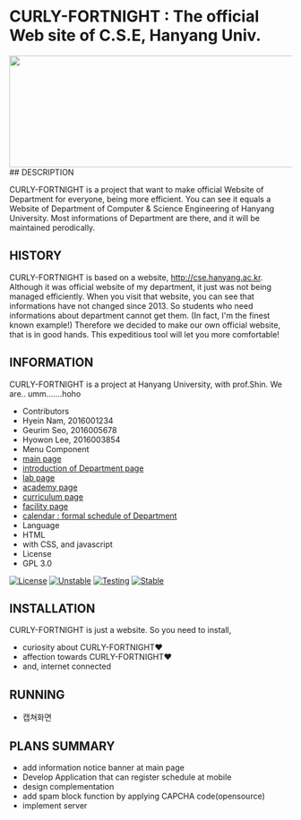 CURLY-FORTNIGHT  :   The official Web site of C.S.E, Hanyang Univ.
===============================================================
<img src="http://postfiles4.naver.net/MjAxNjExMTZfMTMy/MDAxNDc5MjU3OTEyMzg0.-2uzsAd8seTEdC0fAdsfzTK5YcNloGA497zpEAl3NuMg.1XdNfustDDvzwg2zwjWaN084OW01-axqyOVpx2TCO_og.PNG.skgpdls11/%EC%8A%A4%ED%81%AC%EB%A6%B0%EC%83%B7_2016-11-16_%EC%98%A4%EC%A0%84_9.56.50.png?type=w3" height="200" width="530">
## DESCRIPTION

CURLY-FORTNIGHT is a project that want to make official Website of Department for everyone, being more efficient.
You can see it equals a Website of Department of Computer & Science Engineering of Hanyang University.
Most informations of Department are there, and it will be maintained perodically.

## HISTORY

CURLY-FORTNIGHT is based on a website, http://cse.hanyang.ac.kr. Although it was official website of my department, it just was not being managed efficiently. 
When you visit that website, you can see that informations have not changed since 2013.
So students who need informations about department cannot get them. (In fact, I'm the finest known example!)
Therefore we decided to make our own official website, that is in good hands.
This expeditious tool will let you more comfortable!


## INFORMATION
CURLY-FORTNIGHT is a project at Hanyang University, with prof.Shin. We are.. umm.......hoho

* Contributors
 * Hyein Nam, 2016001234
  * Geurim Seo, 2016005678
   * Hyowon Lee, 2016003854
* Menu Component
 * [main page](https://github.com/namhyein/CURLY-FORTNIGHT/tree/master/main)
 * [introduction of Department page]()
 * [lab page]()
 * [academy page]()
 * [curriculum page]()
 * [facility page]() 
 * [calendar : formal schedule of Department](https://github.com/namhyein/CURLY-FORTNIGHT/tree/master/calendar)
* Language
 * HTML
  * with CSS, and javascript
* License
 * GPL 3.0

[![License](https://img.shields.io/badge/license-GPLv3-green.svg)](http://www.gnu.org/licenses/gpl-3.0.html)
[![Unstable](https://img.shields.io/badge/unstable-2.0a4-red.svg)](https://github.com/Needlworks/Textcube/archive/latest-unstable.zip)
[![Testing](https://img.shields.io/badge/testing-1.10.10-green.svg)](https://github.com/Needlworks/Textcube/archive/latest-testing.zip)
[![Stable](https://img.shields.io/badge/stable-1.10.10-blue.svg)](https://github.com/Needlworks/Textcube/archive/latest-stable.zip)

## INSTALLATION

CURLY-FORTNIGHT is just a website. So you need to install,

* curiosity about CURLY-FORTNIGHT❤
* affection towards CURLY-FORTNIGHT❤
* and, internet connected

## RUNNING

* 캡쳐화면

## PLANS SUMMARY

* add information notice banner at main page
* Develop Application that can register schedule at mobile
* design complementation
* add spam block function by applying CAPCHA code(opensource)
* implement server

